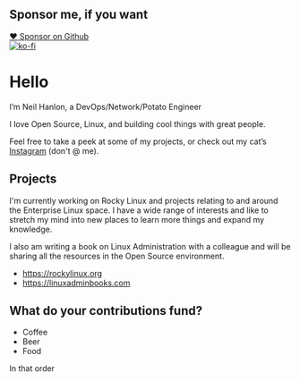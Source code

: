 ## Sponsor me, if you want

[:heart: Sponsor on Github](https://github.com/sponsors/NeilHanlon)    
[![ko-fi](https://ko-fi.com/img/githubbutton_sm.svg)](https://ko-fi.com/F2F0FZ9CK)


# Hello

I’m Neil Hanlon, a DevOps/Network/Potato Engineer

I love Open Source, Linux, and building cool things with great people.

Feel free to take a peek at some of my projects, or check out my cat’s [Instagram](https://instagram.com/noellathekitty) (don't @ me).

## Projects

I'm currently working on Rocky Linux and projects relating to and around the Enterprise Linux space. I have a wide range of interests and like to stretch my mind into new places to learn more things and expand my knowledge.

I also am writing a book on Linux Administration with a colleague and will be sharing all the resources in the Open Source environment.

* https://rockylinux.org
* https://linuxadminbooks.com

## What do your contributions fund?

* Coffee
* Beer
* Food

In that order
